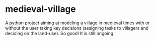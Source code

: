 # medieval-village
A python project aiming at modeling a village in medieval times with or without the user taking key decisions (assigning tasks to villagers and deciding on the land-use).
So good!
It is still ongoing
